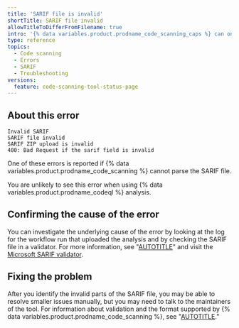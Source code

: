 ```yaml
---
title: 'SARIF file is invalid'
shortTitle: SARIF file invalid
allowTitleToDifferFromFilename: true
intro: '{% data variables.product.prodname_code_scanning_caps %} can only process syntactically invalid SARIF files. Invalid files are rejected.'
type: reference
topics:
  - Code scanning
  - Errors
  - SARIF
  - Troubleshooting
versions:
  feature: code-scanning-tool-status-page
---
```


## About this error

```text
Invalid SARIF
SARIF file invalid
SARIF ZIP upload is invalid
400: Bad Request if the sarif field is invalid
```

One of these errors is reported if {% data variables.product.prodname_code_scanning %} cannot parse the SARIF file.

You are unlikely to see this error when using {% data variables.product.prodname_codeql %} analysis.

## Confirming the cause of the error

You can investigate the underlying cause of the error by looking at the log for the workflow run that uploaded the analysis and by checking the SARIF file in a validator. For more information, see "[AUTOTITLE](/actions/monitoring-and-troubleshooting-workflows/using-workflow-run-logs)" and visit the [Microsoft SARIF validator](https://sarifweb.azurewebsites.net/).

## Fixing the problem

After you identify the invalid parts of the SARIF file, you may be able to resolve smaller issues manually, but you may need to talk to the maintainers of the tool. For information about validation and the format supported by {% data variables.product.prodname_code_scanning %}, see "[AUTOTITLE](/code-security/code-scanning/integrating-with-code-scanning/sarif-support-for-code-scanning)."
